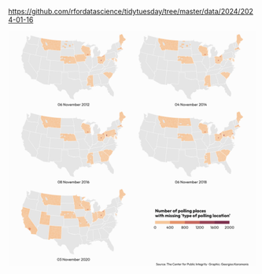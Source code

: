 https://github.com/rfordatascience/tidytuesday/tree/master/data/2024/2024-01-16

![](plots/polling_places.png)

